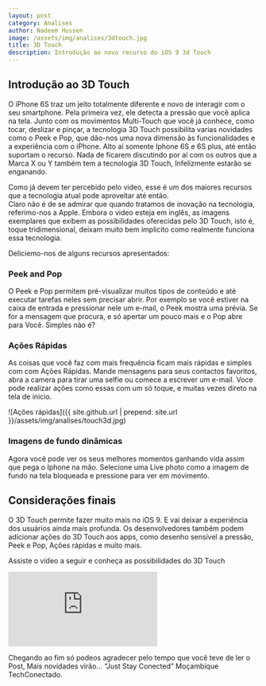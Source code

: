 ```yaml
---
layout: post
category: Analises
author: Nadeem Hussen
image: /assets/img/analises/3dtouch.jpg
title: 3D Touch
description: Introdução ao novo recurso do iOS 9 3d Touch
---
```


## Introdução ao 3D Touch

O iPhone 6S traz um jeito totalmente diferente e novo de interagir com o seu smartphone.
Pela primeira vez, ele detecta a pressão que você aplica na tela. 
Junto com os movimentos Multi-Touch que você já conhece, como tocar, deslizar e pinçar, a tecnologia 3D Touch possibilita varias novidades como o Peek e Pop, que dão-nos uma nova dimensão às funcionalidades e a experiência com o iPhone. 
Alto aí somente Iphone 6S e 6S plus, até então suportam o recurso. 
Nada de ficarem discutindo por aí com os outros que a Marca X ou Y também tem a tecnologia 3D Touch, Infelizmente estarão se enganando.


Como já devem ter percebido pelo video, esse é um dos maiores recursos que a tecnologia atual pode aproveitar até então. <br>
Claro não é de se admirar que quando tratamos de inovação na tecnologia, referimo-nos a Apple.
Embora o video esteja em inglês, as imagens exemplares que exibem as possibilidades oferecidas pelo 3D Touch, isto é, toque tridimensional, deixam muito bem implicito como realmente funciona essa tecnologia.

Deliciemo-nos de alguns recursos apresentados:

### Peek and Pop
O Peek e Pop permitem pré-visualizar muitos tipos de conteúdo e até executar tarefas neles sem precisar abrir. 
Por exemplo se você estiver na caixa de entrada e pressionar nele um e-mail, o Peek mostra uma prévia. 
Se for a mensagem que procura, e só apertar um pouco mais e o Pop abre para Você. 
Simples não é?

### Ações Rápidas
As coisas que você faz com mais frequência ficam mais rápidas e simples com com Ações Rápidas. 
Mande mensagens para seus contactos favoritos, abra a camera para tirar uma selfie ou comece a escrever um e-mail. 
Voce pode realizar ações como essas com um só toque, e muitas vezes direto na tela de inicio.

![Ações rápidas]({{ site.github.url | prepend: site.url }}/assets/img/analises/touch3d.jpg)

### Imagens de fundo dinâmicas
Agora você pode ver os seus melhores momentos ganhando vida assim que pega o Iphone na mão.
Selecione uma Live photo como a imagem de fundo na tela bloqueada e pressione para ver em movimento.

## Considerações finais
O 3D Touch permite fazer muito mais no iOS 9. 
E vai deixar a experiência dos usuários ainda mais profunda. 
Os desenvolvedores também podem adicionar ações do 3D Touch aos apps, como desenho sensível a pressão, Peek e Pop, Ações rápidas e muito mais.

Assiste o vídeo a seguir e conheça as possibilidades do 3D Touch

<div class="video-container">
    <iframe src="https://www.youtube.com/embed/cSTEB8cdQwo" frameborder="0" allowfullscreen></iframe>
</div>

Chegando ao fim só podeos agradecer pelo tempo que você teve de ler o Post, Mais novidades virão… “Just Stay Conected”
Moçambique TechConectado.
